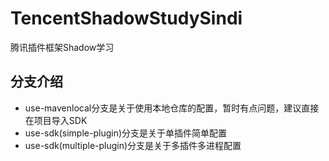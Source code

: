 # TencentShadowStudySindi
腾讯插件框架Shadow学习

## 分支介绍
- use-mavenlocal分支是关于使用本地仓库的配置，暂时有点问题，建议直接在项目导入SDK
- use-sdk(simple-plugin)分支是关于单插件简单配置
- use-sdk(multiple-plugin)分支是关于多插件多进程配置
